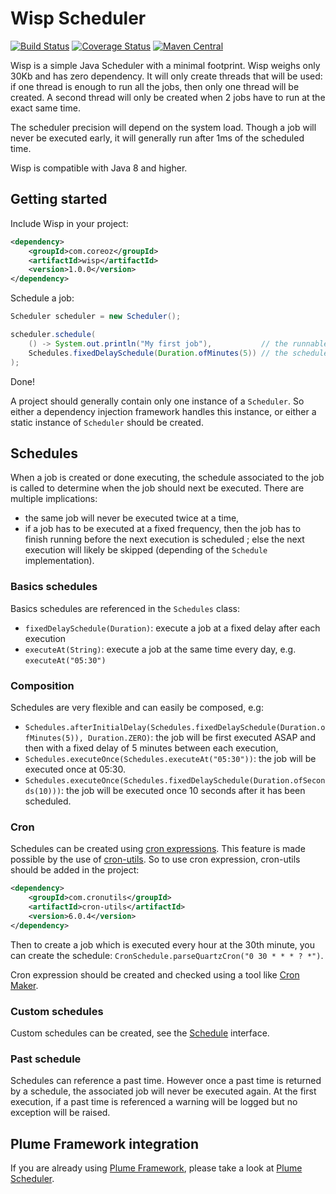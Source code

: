 Wisp Scheduler
==============

[![Build Status](https://travis-ci.org/Coreoz/Wisp.svg?branch=master)](https://travis-ci.org/Coreoz/Wisp)
[![Coverage Status](https://coveralls.io/repos/github/Coreoz/Wisp/badge.svg?branch=master)](https://coveralls.io/github/Coreoz/Wisp?branch=master)
[![Maven Central](https://maven-badges.herokuapp.com/maven-central/com.coreoz/wisp/badge.svg)](https://maven-badges.herokuapp.com/maven-central/com.coreoz/wisp)

Wisp is a simple Java Scheduler with a minimal footprint.
Wisp weighs only 30Kb and has zero dependency.
It will only create threads that will be used: if one thread is enough to run all the jobs,
then only one thread will be created.
A second thread will only be created when 2 jobs have to run at the exact same time.

The scheduler precision will depend on the system load.
Though a job will never be executed early, it will generally run after 1ms of the scheduled time.

Wisp is compatible with Java 8 and higher.

Getting started
---------------

Include Wisp in your project:
```xml
<dependency>
    <groupId>com.coreoz</groupId>
    <artifactId>wisp</artifactId>
    <version>1.0.0</version>
</dependency>
```

Schedule a job:
```java
Scheduler scheduler = new Scheduler();

scheduler.schedule(
    () -> System.out.println("My first job"),           // the runnable to be scheduled
    Schedules.fixedDelaySchedule(Duration.ofMinutes(5)) // the schedule associated to the runnable
);
```
Done!

A project should generally contain only one instance of a `Scheduler`.
So either a dependency injection framework handles this instance,
or either a static instance of `Scheduler` should be created.

Schedules
---------

When a job is created or done executing, the schedule associated to the job
is called to determine when the job should next be executed.
There are multiple implications:
- the same job will never be executed twice at a time,
- if a job has to be executed at a fixed frequency,
then the job has to finish running before the next execution is scheduled ;
else the next execution will likely be skipped (depending of the `Schedule` implementation). 

### Basics schedules
Basics schedules are referenced in the `Schedules` class:
- `fixedDelaySchedule(Duration)`: execute a job at a fixed delay after each execution
- `executeAt(String)`: execute a job at the same time every day, e.g. `executeAt("05:30")`

### Composition
Schedules are very flexible and can easily be composed, e.g:
- `Schedules.afterInitialDelay(Schedules.fixedDelaySchedule(Duration.ofMinutes(5)), Duration.ZERO)`:
the job will be first executed ASAP and then with a fixed delay of 5 minutes between each execution,
- `Schedules.executeOnce(Schedules.executeAt("05:30"))`: the job will be executed once at 05:30.
- `Schedules.executeOnce(Schedules.fixedDelaySchedule(Duration.ofSeconds(10)))`:
the job will be executed once 10 seconds after it has been scheduled.

### Cron
Schedules can be created using [cron expressions](https://en.wikipedia.org/wiki/Cron#CRON_expression).
This feature is made possible by the use of [cron-utils](https://github.com/jmrozanec/cron-utils).
So to use cron expression, cron-utils should be added in the project:
```xml
<dependency>
    <groupId>com.cronutils</groupId>
    <artifactId>cron-utils</artifactId>
    <version>6.0.4</version>
</dependency>
```
Then to create a job which is executed every hour at the 30th minute,
you can create the schedule: `CronSchedule.parseQuartzCron("0 30 * * * ? *")`.

Cron expression should be created and checked using a tool like [Cron Maker](http://www.cronmaker.com/).

### Custom schedules
Custom schedules can be created,
see the [Schedule](src/main/java/com/coreoz/wisp/schedule/Schedule.java) interface.

### Past schedule
Schedules can reference a past time.
However once a past time is returned by a schedule,
the associated job will never be executed again.
At the first execution, if a past time is referenced a warning will be logged
but no exception will be raised.

Plume Framework integration
---------------------------

If you are already using [Plume Framework](https://github.com/Coreoz/Plume),
please take a look at [Plume Scheduler](https://github.com/Coreoz/Plume/tree/master/plume-scheduler).


